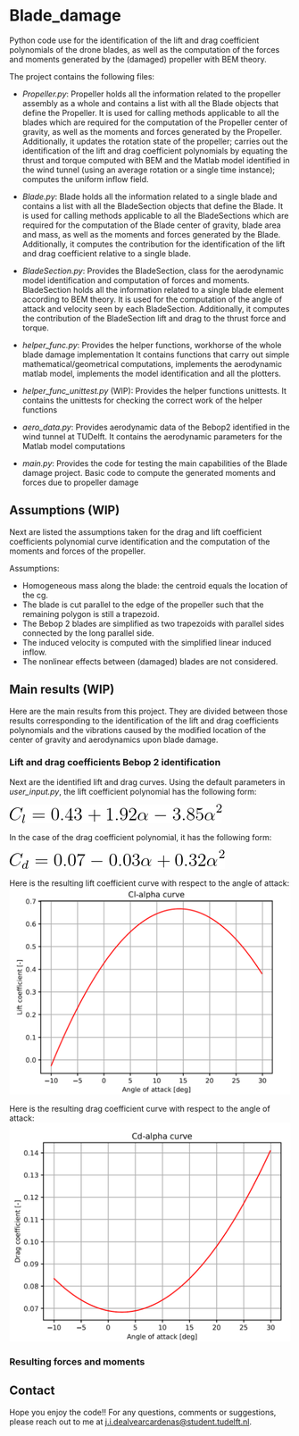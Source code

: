 <!--http://web.archive.org/web/20111010053227/http://jaynes.colorado.edu/PythonGuidelines.html#module_formatting-->
# Blade_damage
Python code use for the identification of the lift and drag coefficient polynomials of the drone blades, as well as 
the computation of the forces and moments generated by the (damaged) propeller with BEM theory.

The project contains the following files:
* *Propeller.py*: Propeller holds all the information related to the propeller assembly as a whole and contains a list with all the
Blade objects that define the Propeller. It is used for calling methods applicable to all the blades which are required
for the computation of the Propeller center of gravity, as well as the moments and forces generated by the Propeller. 
Additionally, it updates the rotation state of the propeller; carries out the identification of the lift and drag
coefficient polynomials by equating the thrust and torque computed with BEM and the Matlab model identified in the
wind tunnel (using an average rotation or a single time instance); computes the uniform inflow field.

* *Blade.py*: Blade holds all the information related to a single blade and contains a list with all the BladeSection objects that
define the Blade. It is used for calling methods applicable to all the BladeSections which are required for the
computation of the Blade center of gravity, blade area and mass, as well as the moments and forces generated by the
Blade. Additionally, it computes the contribution for the identification of the lift and drag coefficient relative to a
single blade.

* *BladeSection.py*: Provides the BladeSection, class for the aerodynamic model identification and computation of forces and moments.
BladeSection holds all the information related to a single blade element according to BEM theory. It is used for the
computation of the angle of attack and velocity seen by each BladeSection. Additionally, it computes the contribution
of the BladeSection lift and drag to the thrust force and torque.

* *helper_func.py*: Provides the helper functions, workhorse of the whole blade damage implementation
It contains functions that carry out simple mathematical/geometrical computations, implements the aerodynamic matlab
model, implements the model identification and all the plotters.

* *helper_func_unittest.py* (WIP): Provides the helper functions unittests. It contains the unittests for checking the correct work of the helper functions

* *aero_data.py*: Provides aerodynamic data of the Bebop2 identified in the wind tunnel at TUDelft. It contains the aerodynamic parameters for the Matlab model computations

* *main.py*: Provides the code for testing the main capabilities of the Blade damage project. Basic code to compute the generated moments and forces due to propeller damage


## Assumptions (WIP)
Next are listed the assumptions taken for the drag and lift coefficient coefficients polynomial curve
identification and the computation of the moments and forces of the propeller.

Assumptions:
- Homogeneous mass along the blade: the centroid equals the location of the cg.
- The blade is cut parallel to the edge of the propeller such that the remaining polygon is still a trapezoid.
- The Bebop 2 blades are simplified as two trapezoids with parallel sides connected by the long parallel side.
- The induced velocity is computed with the simplified linear induced inflow.
- The nonlinear effects between (damaged) blades are not considered.

## Main results (WIP)
Here are the main results from this project. They are divided between those results corresponding to the 
identification of the lift and drag coefficients polynomials and the vibrations caused by the modified location
of the center of gravity and aerodynamics upon blade damage.

### Lift and drag coefficients Bebop 2 identification
<!--https://www.codecogs.com/latex/eqneditor.php-->
Next are the identified lift and drag curves. Using the default parameters in *user_input.py*, the lift coefficient
polynomial has the following form: 

![record screenshot](docs/images/cl_equation.png)

In the case of the drag coefficient polynomial, it has the following form:

![record screenshot](docs/images/cd_equation.png)

Here is the resulting lift coefficient curve with respect to the angle of attack:
![record screenshot](docs/images/cl_alpha_curve.PNG)

Here is the resulting drag coefficient curve with respect to the angle of attack:
![record screenshot](docs/images/cd_alpha_curve.PNG)

### Resulting forces and moments


## Contact
Hope you enjoy the code!! For any questions, comments or suggestions, 
please reach out to me at [j.i.dealvearcardenas@student.tudelft.nl](j.i.dealvearcardenas@student.tudelft.nl).